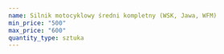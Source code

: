 ```yaml
---
name: Silnik motocyklowy średni kompletny (WSK, Jawa, WFM)
min_price: "500"
max_price: "600"
quantity_type: sztuka
---
```

